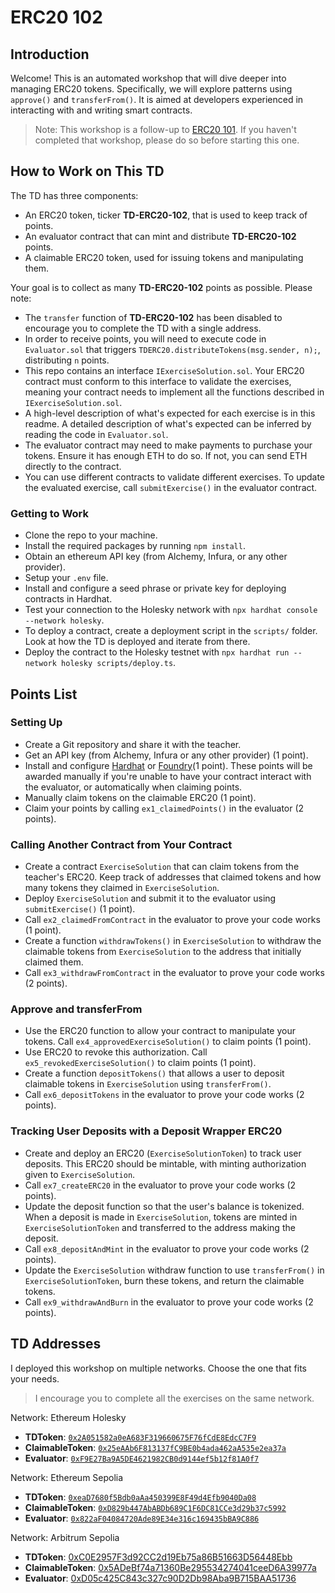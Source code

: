 # ERC20 102

## Introduction
Welcome! 
This is an automated workshop that will dive deeper into managing ERC20 tokens. Specifically, we will explore patterns using `approve()` and `transferFrom()`. It is aimed at developers experienced in interacting with and writing smart contracts.

> Note: This workshop is a follow-up to [ERC20 101](https://github.com/Elli610/Blockchain-101/tree/main/workshops/erc20-101). If you haven't completed that workshop, please do so before starting this one.

## How to Work on This TD
The TD has three components:
- An ERC20 token, ticker **TD-ERC20-102**, that is used to keep track of points.
- An evaluator contract that can mint and distribute **TD-ERC20-102** points.
- A claimable ERC20 token, used for issuing tokens and manipulating them.

Your goal is to collect as many **TD-ERC20-102** points as possible. Please note:
- The `transfer` function of **TD-ERC20-102** has been disabled to encourage you to complete the TD with a single address.
- In order to receive points, you will need to execute code in `Evaluator.sol` that triggers `TDERC20.distributeTokens(msg.sender, n);`, distributing `n` points.
- This repo contains an interface `IExerciseSolution.sol`. Your ERC20 contract must conform to this interface to validate the exercises, meaning your contract needs to implement all the functions described in `IExerciseSolution.sol`.
- A high-level description of what's expected for each exercise is in this readme. A detailed description of what's expected can be inferred by reading the code in `Evaluator.sol`.
- The evaluator contract may need to make payments to purchase your tokens. Ensure it has enough ETH to do so. If not, you can send ETH directly to the contract.
- You can use different contracts to validate different exercises. To update the evaluated exercise, call `submitExercise()` in the evaluator contract.

### Getting to Work
- Clone the repo to your machine.
- Install the required packages by running `npm install`.
- Obtain an ethereum API key (from Alchemy, Infura, or any other provider).
- Setup your `.env` file.
- Install and configure a seed phrase or private key for deploying contracts in Hardhat.
- Test your connection to the Holesky network with `npx hardhat console --network holesky`.
- To deploy a contract, create a deployment script in the `scripts/` folder. Look at how the TD is deployed and iterate from there.
- Deploy the contract to the Holesky testnet with `npx hardhat run --network holesky scripts/deploy.ts`.

## Points List
### Setting Up
- Create a Git repository and share it with the teacher.
- Get an API key (from Alchemy, Infura or any other provider) (1 point).
- Install and configure [Hardhat](https://hardhat.org/) or [Foundry](https://book.getfoundry.sh/)(1 point).
These points will be awarded manually if you're unable to have your contract interact with the evaluator, or automatically when claiming points.
- Manually claim tokens on the claimable ERC20 (1 point).
- Claim your points by calling `ex1_claimedPoints()` in the evaluator (2 points).

### Calling Another Contract from Your Contract
- Create a contract `ExerciseSolution` that can claim tokens from the teacher's ERC20. Keep track of addresses that claimed tokens and how many tokens they claimed in `ExerciseSolution`.
- Deploy `ExerciseSolution` and submit it to the evaluator using `submitExercise()` (1 point).
- Call `ex2_claimedFromContract` in the evaluator to prove your code works (1 point).
- Create a function `withdrawTokens()` in `ExerciseSolution` to withdraw the claimable tokens from `ExerciseSolution` to the address that initially claimed them.
- Call `ex3_withdrawFromContract` in the evaluator to prove your code works (2 points).

### Approve and transferFrom
- Use the ERC20 function to allow your contract to manipulate your tokens. Call `ex4_approvedExerciseSolution()` to claim points (1 point).
- Use ERC20 to revoke this authorization. Call `ex5_revokedExerciseSolution()` to claim points (1 point).
- Create a function `depositTokens()` that allows a user to deposit claimable tokens in `ExerciseSolution` using `transferFrom()`.
- Call `ex6_depositTokens` in the evaluator to prove your code works (2 points).

### Tracking User Deposits with a Deposit Wrapper ERC20
- Create and deploy an ERC20 (`ExerciseSolutionToken`) to track user deposits. This ERC20 should be mintable, with minting authorization given to `ExerciseSolution`.
- Call `ex7_createERC20` in the evaluator to prove your code works (2 points).
- Update the deposit function so that the user's balance is tokenized. When a deposit is made in `ExerciseSolution`, tokens are minted in `ExerciseSolutionToken` and transferred to the address making the deposit.
- Call `ex8_depositAndMint` in the evaluator to prove your code works (2 points).
- Update the `ExerciseSolution` withdraw function to use `transferFrom()` in `ExerciseSolutionToken`, burn these tokens, and return the claimable tokens.
- Call `ex9_withdrawAndBurn` in the evaluator to prove your code works (2 points).


## TD Addresses
I deployed this workshop on multiple networks. Choose the one that fits your needs.

> I encourage you to complete all the exercises on the same network.

Network: Ethereum Holesky
- **TDToken**: [`0x2A051582a0eA683F319660675F76fCdE8EdcC7F9`](https://holesky.etherscan.io/address/0x2A051582a0eA683F319660675F76fCdE8EdcC7F9)
- **ClaimableToken**: [`0x25eAAb6F813137fC9BE0b4ada462aA535e2ea37a`](https://holesky.etherscan.io/address/0x25eAAb6F813137fC9BE0b4ada462aA535e2ea37a)
- **Evaluator**: [`0xF9E27Ba9A5DE4621982CB0d9144ef5b12f81A0f7`](https://holesky.etherscan.io/address/0xF9E27Ba9A5DE4621982CB0d9144ef5b12f81A0f7)

Network: Ethereum Sepolia
- **TDToken**: [`0xeaD7680f5Bdb0aAa450399E8F49d4Efb9040Da08`](https://sepolia.etherscan.io/address/0xeaD7680f5Bdb0aAa450399E8F49d4Efb9040Da08)
- **ClaimableToken**: [`0xD829b447AbABDb689C1F6DC81CCe3d29b37c5992`](https://sepolia.etherscan.io/address/0xD829b447AbABDb689C1F6DC81CCe3d29b37c5992)
- **Evaluator**: [`0x822aF04084720Ade89E34e316c169435bBA9C886`](https://sepolia.etherscan.io/address/0x822aF04084720Ade89E34e316c169435bBA9C886)


Network: Arbitrum Sepolia
- **TDToken**: [0xC0E2957F3d92CC2d19Eb75a86B51663D56448Ebb](https://sepolia.arbiscan.io/address/0xC0E2957F3d92CC2d19Eb75a86B51663D56448Ebb)
- **ClaimableToken**: [0x5ADeBf74a71360Be295534274041ceeD6A39977a](https://sepolia.arbiscan.io/address/0x5ADeBf74a71360Be295534274041ceeD6A39977a)
- **Evaluator**: [0xD05c425C843c327c90D2Db98Aba9B715BAA51736](https://sepolia.arbiscan.io/address/0xD05c425C843c327c90D2Db98Aba9B715BAA51736)
